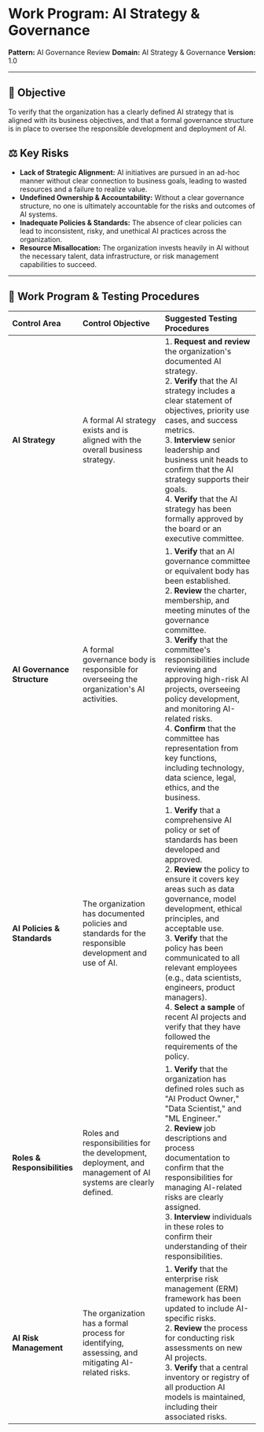 # Work Program: AI Strategy & Governance

**Pattern:** AI Governance Review
**Domain:** AI Strategy & Governance
**Version:** 1.0

---

## 🎯 Objective

To verify that the organization has a clearly defined AI strategy that is aligned with its business objectives, and that a formal governance structure is in place to oversee the responsible development and deployment of AI.

## ⚖️ Key Risks

*   **Lack of Strategic Alignment:** AI initiatives are pursued in an ad-hoc manner without clear connection to business goals, leading to wasted resources and a failure to realize value.
*   **Undefined Ownership & Accountability:** Without a clear governance structure, no one is ultimately accountable for the risks and outcomes of AI systems.
*   **Inadequate Policies & Standards:** The absence of clear policies can lead to inconsistent, risky, and unethical AI practices across the organization.
*   **Resource Misallocation:** The organization invests heavily in AI without the necessary talent, data infrastructure, or risk management capabilities to succeed.

--- 

## 🔬 Work Program & Testing Procedures

| Control Area | Control Objective | Suggested Testing Procedures |
| :--- | :--- | :--- |
| **AI Strategy** | A formal AI strategy exists and is aligned with the overall business strategy. | 1. **Request and review** the organization's documented AI strategy.<br>2. **Verify** that the AI strategy includes a clear statement of objectives, priority use cases, and success metrics.<br>3. **Interview** senior leadership and business unit heads to confirm that the AI strategy supports their goals.<br>4. **Verify** that the AI strategy has been formally approved by the board or an executive committee. |
| **AI Governance Structure** | A formal governance body is responsible for overseeing the organization's AI activities. | 1. **Verify** that an AI governance committee or equivalent body has been established.<br>2. **Review** the charter, membership, and meeting minutes of the governance committee.<br>3. **Verify** that the committee's responsibilities include reviewing and approving high-risk AI projects, overseeing policy development, and monitoring AI-related risks.<br>4. **Confirm** that the committee has representation from key functions, including technology, data science, legal, ethics, and the business. |
| **AI Policies & Standards** | The organization has documented policies and standards for the responsible development and use of AI. | 1. **Verify** that a comprehensive AI policy or set of standards has been developed and approved.<br>2. **Review** the policy to ensure it covers key areas such as data governance, model development, ethical principles, and acceptable use.<br>3. **Verify** that the policy has been communicated to all relevant employees (e.g., data scientists, engineers, product managers).<br>4. **Select a sample** of recent AI projects and verify that they have followed the requirements of the policy. |
| **Roles & Responsibilities** | Roles and responsibilities for the development, deployment, and management of AI systems are clearly defined. | 1. **Verify** that the organization has defined roles such as "AI Product Owner," "Data Scientist," and "ML Engineer."<br>2. **Review** job descriptions and process documentation to confirm that the responsibilities for managing AI-related risks are clearly assigned.<br>3. **Interview** individuals in these roles to confirm their understanding of their responsibilities. |
| **AI Risk Management** | The organization has a formal process for identifying, assessing, and mitigating AI-related risks. | 1. **Verify** that the enterprise risk management (ERM) framework has been updated to include AI-specific risks.<br>2. **Review** the process for conducting risk assessments on new AI projects.<br>3. **Verify** that a central inventory or registry of all production AI models is maintained, including their associated risks. |
